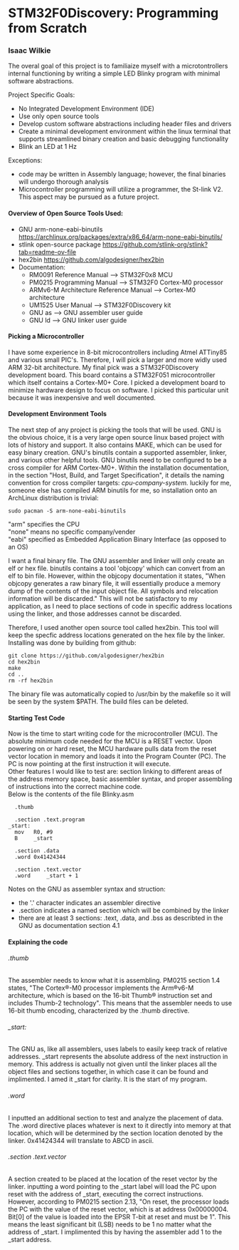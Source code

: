 # STM32F0Discovery: Programming from Scratch
### Isaac Wilkie

The overal goal of this project is to familiaize myself with a microtontrollers internal functioning by writing a simple LED Blinky program with minimal software abstractions.

Project Specific Goals: 
- No Integrated Development Environment (IDE)
- Use only open source tools
- Develop custom software abstractions including header files and drivers
- Create a minimal development environment within the linux terminal that supports streamlined binary creation and basic debugging functionality
- Blink an LED at 1 Hz
  
Exceptions: 
- code may be written in Assembly language; however, the final binaries will undergo thorough analysis
- Microcontroller programming will utilize a programmer, the St-link V2. This aspect may be pursued as a future project.

#### Overview of Open Source Tools Used: 
- GNU arm-none-eabi-binutils                https://archlinux.org/packages/extra/x86_64/arm-none-eabi-binutils/
- stlink open-source package                https://github.com/stlink-org/stlink?tab=readme-ov-file
- hex2bin                                   https://github.com/algodesigner/hex2bin
- Documentation: 
    * RM0091 Reference Manual               --> STM32F0x8 MCU
    * PM0215 Programming Manual             --> STM32F0 Cortex-M0 processor
    * ARMv6-M Architecture Reference Manual --> Cortex-M0 architecture  
    * UM1525 User Manual                    --> STM32F0Discovery kit 
    * GNU as                                --> GNU assembler user guide
    * GNU ld                                --> GNU linker user guide

#### Picking a Microcontroller

I have some experience in 8-bit microcontrollers including Atmel ATTiny85 and various small PIC's. Therefore, I will pick a larger and more widly used ARM 32-bit architecture. My final pick was a STM32F0Discovery development board. This board contains a STM32F051 microcontroller which itself contains a Cortex-M0+ Core. I picked a development board to minimize hardware design to focus on software. I picked this particular unit because it was inexpensive and well documented. 

#### Development Environment Tools

The next step of any project is picking the tools that will be used.
GNU is the obvious choice, it is a very large open source linux based project with lots of history and support. It also contains MAKE, which can be used for easy binary creation.
GNU's binutils contain a supported assembler, linker, and various other helpful tools.
GNU binutils need to be configured to be a cross compiler for ARM Cortex-M0+. Within the installation documentation, in the section "Host, Build, and Target Specification", it details the naming convention for cross compiler targets: _cpu-company-system._ luckily for me, someone else has compiled ARM binutils for me, so installation onto an ArchLinux distribution is trivial: 
```
sudo pacman -S arm-none-eabi-binutils
```
"arm" specifies the CPU <br>
"none" means no specific company/vender <br>
"eabi" specified as Embedded Application Binary Interface (as opposed to an OS) <br>

I want a final binary file. The GNU assembler and linker will only create an elf or hex file. binutils contains a tool 'objcopy' which can convert from an elf to bin file. However, within the objcopy documentation it states, "When objcopy generates a raw binary file, it will essentially produce a memory dump of the contents of the input object file. All symbols and relocation information will be discarded." This will not be satisfactory to my application, as I need to place sections of code in specific address locations using the linker, and those addresses cannot be discarded. 

Therefore, I used another open source tool called hex2bin. This tool will keep the specfic address locations generated on the hex file by the linker. Installing was done by building from github: 
```
git clone https://github.com/algodesigner/hex2bin
cd hex2bin
make
cd ..
rm -rf hex2bin
```
The binary file was automatically copied to /usr/bin by the makefile so it will be seen by the system $PATH. The build files can be deleted. 

#### Starting Test Code

Now is the time to start writing code for the microcontroller (MCU). The absolute minimum code needed for the MCU is a RESET vector. Upon powering on or hard reset, the MCU hardware pulls data from the reset vector location in memory and loads it into the Program Counter (PC). The PC is now pointing at the first instruction it will execute. <br>
Other features I would like to test are: section linking to different areas of the address memory space, basic assembler syntax, and proper assembling of instructions into the correct machine code. <br>
Below is the contents of the file Blinky.asm
```
  .thumb

  .section .text.program
_start:
  mov   R0, #9
  B     _start

  .section .data
  .word 0x41424344

  .section .text.vector
  .word     _start + 1
```
Notes on the GNU as assembler syntax and struction: 
- the '.' character indicates an assembler directive
- .section indicates a named section which will be combined by the linker
- there are at least 3 sections: .text, .data, and .bss as describted in the GNU as documentation section 4.1
#### Explaining the code
###### .thumb  
The assembler needs to know what it is assembling. PM0215 section 1.4 states, "The Cortex®-M0 processor implements the Arm®v6-M architecture, which is based on the 16-bit Thumb® instruction set and includes Thumb-2 technology". This means that the assembler needs to use 16-bit thumb encoding, characterized by the .thumb directive.
###### _start:
The GNU as, like all assemblers, uses labels to easily keep track of relative addresses. _start represents the absolute address of the next instruction in memory. This address is actually not given until the linker places all the object files and sections together, in which case it can be found and implimented. I amed it _start for clarity. It is the start of my program.
###### .word
I inputted an additional section to test and analyze the placement of data. The .word directive places whatever is next to it directly into memory at that location, which will be determined by the section location denoted by the linker. 0x41424344 will translate to ABCD in ascii.
###### .section .text.vector
A section created to be placed at the location of the reset vector by the linker. inputting a word pointing to the _start label will load the PC upon reset with the address of _start, executing the correct instructions. However, according to PM0215 section 2.13, "On reset, the processor loads the PC with the value of the reset vector, which is at address 0x00000004. Bit[0] of the value is loaded into the EPSR T-bit at reset and must be 1". This means the least significant bit (LSB) needs to be 1 no matter what the address of _start. I implimented this by having the assembler add 1 to the _start address.   


